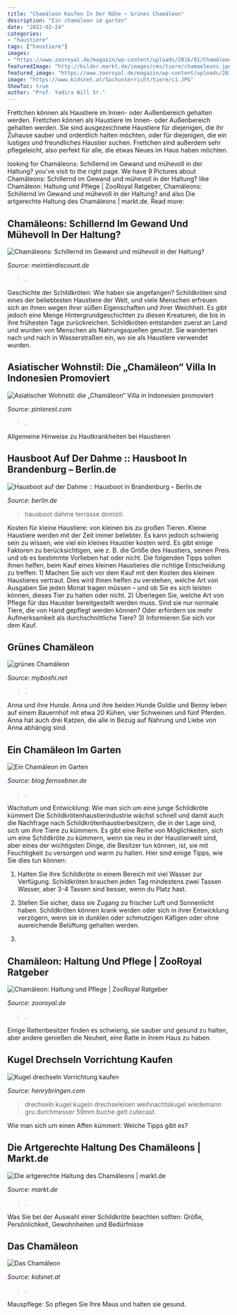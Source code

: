 ```yaml
---
title: "Chamäleon Kaufen In Der Nähe ~ Grünes Chamäleon"
description: "Ein chamäleon im garten"
date: "2022-02-24"
categories:
- "haustiere"
tags: ["haustiere"]
images:
- "https://www.zooroyal.de/magazin/wp-content/uploads/2016/01/Chamäleon-760x570.jpg"
featuredImage: "http://bilder.markt.de/images/cms/tiere/chamaeleons.jpg"
featured_image: "https://www.zooroyal.de/magazin/wp-content/uploads/2016/01/Chamäleon-760x570.jpg"
image: "https://www.kidsnet.at/Sachunterricht/tiere/c1.JPG"
ShowToc: true
author: "Prof. Yadira Will Sr."
---
```



Frettchen können als Haustiere im Innen- oder Außenbereich gehalten werden.
Frettchen können als Haustiere im Innen- oder Außenbereich gehalten werden. Sie sind ausgezeichnete Haustiere für diejenigen, die ihr Zuhause sauber und ordentlich halten möchten, oder für diejenigen, die ein lustiges und freundliches Haustier suchen. Frettchen sind außerdem sehr pflegeleicht, also perfekt für alle, die etwas Neues im Haus haben möchten.

	

		
looking for Chamäleons: Schillernd im Gewand und mühevoll in der Haltung? you've visit to the right page. We have 9 Pictures about Chamäleons: Schillernd im Gewand und mühevoll in der Haltung? like Chamäleon: Haltung und Pflege | ZooRoyal Ratgeber, Chamäleons: Schillernd im Gewand und mühevoll in der Haltung? and also Die artgerechte Haltung des Chamäleons | markt.de. Read more:
		
    
## Chamäleons: Schillernd Im Gewand Und Mühevoll In Der Haltung?

<img loading=lazy src="https://dn.meintierdiscount.de/Chamaeleons:-Schillernd-im-Gewand-und-muehevoll-in-der-Haltung,166,main,2,2r.jpg" onerror="this.onerror=null;this.src='https://tse1.mm.bing.net/th?id=OIP.noRZrcmvxxF9lU49G_I66gHaDe&amp;pid=15.1';" alt="Chamäleons: Schillernd im Gewand und mühevoll in der Haltung?">

_Source: meintierdiscount.de_

>. 

	

Geschichte der Schildkröten: Wie haben sie angefangen?
Schildkröten sind eines der beliebtesten Haustiere der Welt, und viele Menschen erfreuen sich an ihnen wegen ihrer süßen Eigenschaften und ihrer Weichheit. Es gibt jedoch eine Menge Hintergrundgeschichten zu diesen Kreaturen, die bis in ihre frühesten Tage zurückreichen. Schildkröten entstanden zuerst an Land und wurden von Menschen als Nahrungsquellen genutzt. Sie wanderten nach und nach in Wasserstraßen ein, wo sie als Haustiere verwendet wurden.

    
## Asiatischer Wohnstil: Die „Chamäleon“ Villa In Indonesien Promoviert

<img loading=lazy src="https://i.pinimg.com/736x/81/df/5a/81df5abe1a91c008d3e6531f004d9daa.jpg" onerror="this.onerror=null;this.src='https://tse1.mm.bing.net/th?id=OIP.JKYLo6SnQPeI9punCDjdLwHaFc&amp;pid=15.1';" alt="Asiatischer Wohnstil: die „Chamäleon“ Villa in Indonesien promoviert">

_Source: pinterest.com_

>. 

	

Allgemeine Hinweise zu Hautkrankheiten bei Haustieren

    
## Hausboot Auf Der Dahme :: Hausboot In Brandenburg – Berlin.de

<img loading=lazy src="https://www.berlin.de/binaries/adressen/388883/source/1587585352/0x0/" onerror="this.onerror=null;this.src='https://tse2.mm.bing.net/th?id=OIP.dIXFWhqeiSFI04FevnP96QHaE7&amp;pid=15.1';" alt="Hausboot auf der Dahme :: Hausboot in Brandenburg – Berlin.de">

_Source: berlin.de_

>hausboot dahme terrasse domizil. 

	

Kosten für kleine Haustiere: von kleinen bis zu großen Tieren.
Kleine Haustiere werden mit der Zeit immer beliebter. Es kann jedoch schwierig sein zu wissen, wie viel ein kleines Haustier kosten wird. Es gibt einige Faktoren zu berücksichtigen, wie z. B. die Größe des Haustiers, seinen Preis und ob es bestimmte Vorlieben hat oder nicht. Die folgenden Tipps sollen Ihnen helfen, beim Kauf eines kleinen Haustieres die richtige Entscheidung zu treffen: 1) Machen Sie sich vor dem Kauf mit den Kosten des kleinen Haustieres vertraut. Dies wird Ihnen helfen zu verstehen, welche Art von Ausgaben Sie jeden Monat tragen müssen – und ob Sie es sich leisten können, dieses Tier zu halten oder nicht. 2) Überlegen Sie, welche Art von Pflege für das Haustier bereitgestellt werden muss. Sind sie nur normale Tiere, die von Hand gepflegt werden können? Oder erfordern sie mehr Aufmerksamkeit als durchschnittliche Tiere? 3) Informieren Sie sich vor dem Kauf.

    
## Grünes Chamäleon

<img loading=lazy src="https://www.myboshi.net/out/pictures/master/product/3/autor_578622e7317ea.png" onerror="this.onerror=null;this.src='https://tse1.mm.bing.net/th?id=OIP.M34vjehIU3EnX-Ubsi9bPwHaEC&amp;pid=15.1';" alt="grünes Chamäleon">

_Source: myboshi.net_

>. 

	

Anna und ihre Hunde.
Anna und ihre beiden Hunde Goldie und Benny leben auf einem Bauernhof mit etwa 20 Kühen, vier Schweinen und fünf Pferden. Anna hat auch drei Katzen, die alle in Bezug auf Nahrung und Liebe von Anna abhängig sind.

    
## Ein Chamäleon Im Garten

<img loading=lazy src="http://blog.fernsebner.de/wp-content/gallery/20110518_olis_chamaleon/comp_DSC03070.jpg" onerror="this.onerror=null;this.src='https://tse3.mm.bing.net/th?id=OIP.K8l8qt2UD2pq4hSLfaKQCwHaE6&amp;pid=15.1';" alt="Ein Chamäleon im Garten">

_Source: blog.fernsebner.de_

>. 

	

Wachstum und Entwicklung: Wie man sich um eine junge Schildkröte kümmert
Die Schildkrötenhaustierindustrie wächst schnell und damit auch die Nachfrage nach Schildkrötenhaustierbesitzern, die in der Lage sind, sich um ihre Tiere zu kümmern. Es gibt eine Reihe von Möglichkeiten, sich um eine Schildkröte zu kümmern, wenn sie neu in der Haustierwelt sind, aber eines der wichtigsten Dinge, die Besitzer tun können, ist, sie mit Feuchtigkeit zu versorgen und warm zu halten. Hier sind einige Tipps, wie Sie dies tun können:
1. Halten Sie Ihre Schildkröte in einem Bereich mit viel Wasser zur Verfügung. Schildkröten brauchen jeden Tag mindestens zwei Tassen Wasser, aber 3-4 Tassen sind besser, wenn du Platz hast.

2. Stellen Sie sicher, dass sie Zugang zu frischer Luft und Sonnenlicht haben. Schildkröten können krank werden oder sich in ihrer Entwicklung verzögern, wenn sie in dunklen oder schmutzigen Käfigen oder ohne ausreichende Belüftung gehalten werden.

3.

    
## Chamäleon: Haltung Und Pflege | ZooRoyal Ratgeber

<img loading=lazy src="https://www.zooroyal.de/magazin/wp-content/uploads/2016/01/Chamäleon-760x570.jpg" onerror="this.onerror=null;this.src='https://tse3.mm.bing.net/th?id=OIP.8t1nnuva1lor5gaJLGrI9wHaFj&amp;pid=15.1';" alt="Chamäleon: Haltung und Pflege | ZooRoyal Ratgeber">

_Source: zooroyal.de_

>. 

	

Einige Rattenbesitzer finden es schwierig, sie sauber und gesund zu halten, aber andere genießen die Neuheit, eine Ratte in ihrem Haus zu haben.

    
## Kugel Drechseln Vorrichtung Kaufen

<img loading=lazy src="https://henrybringen.com/mxy/LQXl0hiJmJK3LgrwY_RopQHaFj.jpg" onerror="this.onerror=null;this.src='https://tse3.mm.bing.net/th?id=OIP.A9CgAGHfUC6P6wlwLCIQUAAAAA&amp;pid=15.1';" alt="Kugel drechseln Vorrichtung kaufen">

_Source: henrybringen.com_

>drechseln kugel kugeln drechseleisen weihnachtskugel wiedemann gru durchmesser 59mm buche gelt cutecast. 

	

Wie man sich um einen Affen kümmert: Welche Tipps gibt es?

    
## Die Artgerechte Haltung Des Chamäleons | Markt.de

<img loading=lazy src="http://bilder.markt.de/images/cms/tiere/chamaeleons.jpg" onerror="this.onerror=null;this.src='https://tse3.mm.bing.net/th?id=OIP.TQ0RkkzJIC93IXl4yOX5zQHaE7&amp;pid=15.1';" alt="Die artgerechte Haltung des Chamäleons | markt.de">

_Source: markt.de_

>. 

	

Was Sie bei der Auswahl einer Schildkröte beachten sollten: Größe, Persönlichkeit, Gewohnheiten und Bedürfnisse

    
## Das Chamäleon

<img loading=lazy src="https://www.kidsnet.at/Sachunterricht/tiere/c1.JPG" onerror="this.onerror=null;this.src='https://tse4.mm.bing.net/th?id=OIP.-wmWsJPaUMMfpf5-D-nz1gAAAA&amp;pid=15.1';" alt="Das Chamäleon">

_Source: kidsnet.at_

>. 

	

Mauspflege: So pflegen Sie Ihre Maus und halten sie gesund.

